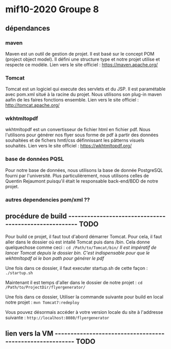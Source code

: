 # mif10-2020 Groupe 8

## dépendances

### maven
Maven est un outil de gestion de projet. Il est basé sur le concept POM (project object model). Il défini une structure type et notre projet utilise et respecte ce modèle.
Lien vers le site officiel : https://maven.apache.org/

### Tomcat
Tomcat est un logiciel qui execute des servlets et du JSP. Il est paramétable avec pom.xml situé à la racine du projet. Nous utilisons son plug-in maven aafin de les faires fonctions ensemble.
Lien vers le site officiel : http://tomcat.apache.org/

### wkhtmltopdf
wkhtmltopdf est un convertisseur de fichier html en fichier pdf. Nous l'utilisons pour générer nos flyer sous forme de pdf à partir des données souhaitées et de fichers hmtl/css définnissant les pâtterns visuels souhaités. 
Lien vers le site officiel : https://wkhtmltopdf.org/

### base de données PQSL
Pour notre base de données, nous utilisons la base de donnée PostgreSQL fourni par l'université. Plus particulièrement, nous utilisons celles de Quentin Rejaumont puisqu'il était le responsable back-end/BDD de notre projet.

### autres dependencies pom/xml ??


## procédure de build ------------------------------------------------------ TODO

Pour build ce projet, il faut tout d'abord démarrer Tomcat. Pour cela, il faut aller dans le dossier où est intallé Tomcat puis dans /bin. Cela donne quelquechose comme ceci :
    ```cd /Path/to/Tomcat/bin/```
    *Il est impératif de lancer Tomcat depuis le dossier bin. C'est indispensable pour que le wkhtmltopdf ai le bon path pour générer le pdf*

Une fois dans ce dossier, il faut executer startup.sh de cette façon : 
    ```./startup.sh```

Maintenant il est temps d'aller dans le dossier de notre projet :
    ```cd /Path/to/ProjectDir/flyergenerator/```

Une fois dans ce dossier, Utiliser la commande suivante pour build en local notre projet :
    ```mvn Tomcat7:redeploy```

Vous pouvez désormais accéder à votre version locale du site à l'addresse suivante :
    ```http://localhost:8080/flyergenerator```







## lien vers la VM --------------------------------------------------------- TODO